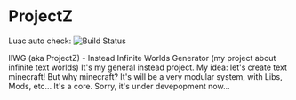 # ProjectZ
Luac auto check: ![Build Status](https://travis-ci.org/v1993/ProjectZ.svg?branch=master)

IIWG (aka ProjectZ) - Instead Infinite Worlds Generator (my project about infinite text worlds)
It's my general instead project. My idea: let's create text minecraft!
But why minecraft? It's will be a very modular system, with Libs, Mods, etc... It's a core.
Sorry, it's under devepopment now...
